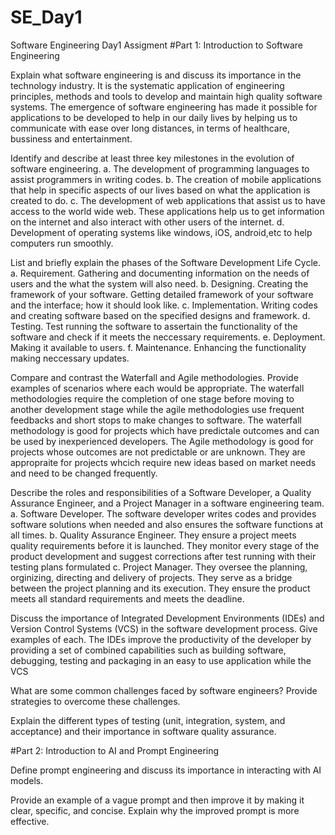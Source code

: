 # SE_Day1
Software Engineering Day1 Assigment
#Part 1: Introduction to Software Engineering

Explain what software engineering is and discuss its importance in the technology industry.
It is the systematic application of engineering principles, methods and tools to develop and maintain high quality software systems. The emergence of software engineering has made it possible for applications to be developed to help in our daily lives by helping us to communicate with ease over long distances, in terms of healthcare, bussiness and entertainment.

Identify and describe at least three key milestones in the evolution of software engineering.
a. The development of programming languages to assist programmers in writing codes.
b. The creation of mobile applications that help in specific aspects of our lives based on what the application is created to do.
c. The development of web applications that assist us to have access to the world wide web. These applications help us to get information on the internet and also interact with other users of the internet.
d. Development of operating systems like windows, iOS, android,etc to help computers run smoothly. 

List and briefly explain the phases of the Software Development Life Cycle.
a. Requirement. Gathering and documenting information on the needs of users and the what the system will also need.
b. Designing. Creating the framework of your software. Getting detailed framework of your software and the interface; how it should look like.
c. Implementation. Writing codes and creating software based on the specified designs and framework.
d. Testing. Test running the software to assertain the functionality of the software and check if it meets the neccessary requirements.
e. Deployment. Making it available to users.
f. Maintenance. Enhancing the functionality making neccessary updates.

Compare and contrast the Waterfall and Agile methodologies. Provide examples of scenarios where each would be appropriate.
The waterfall methodologies require the completion of one stage before moving to another development stage while the agile methodologies use frequent feedbacks and short stops to make changes to software. The waterfall methodology is good for projects which have predictale outcomes and can be used by inexperienced developers. The Agile methodology is good for projects whose outcomes are not predictable or are unknown. They are appropraite for projects whcich require new ideas based on market needs and need to be changed frequently.

Describe the roles and responsibilities of a Software Developer, a Quality Assurance Engineer, and a Project Manager in a software engineering team.
a. Software Developer. The software developer writes codes and provides software solutions when needed and also ensures the software functions at all times.
b. Quality Assurance Engineer. They ensure a project meets quality requirements before it is launched. They monitor every stage of the product development and suggest corrections after test running with their testing plans formulated
c. Project Manager. They oversee the planning, orginizing, directing and delivery of projects. They serve as a bridge between the project planning and its execution. They ensure the product meets all standard requirements and meets the deadline.

Discuss the importance of Integrated Development Environments (IDEs) and Version Control Systems (VCS) in the software development process. Give examples of each.
The IDEs improve the productivity of the developer by providing a set of combined capabilities such as building software, debugging, testing and  packaging in an easy to use application while the VCS 

What are some common challenges faced by software engineers? Provide strategies to overcome these challenges.


Explain the different types of testing (unit, integration, system, and acceptance) and their importance in software quality assurance.


#Part 2: Introduction to AI and Prompt Engineering


Define prompt engineering and discuss its importance in interacting with AI models.


Provide an example of a vague prompt and then improve it by making it clear, specific, and concise. Explain why the improved prompt is more effective.
